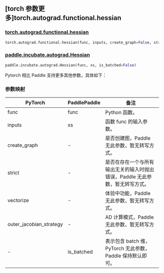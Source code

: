 ## [torch 参数更多]torch.autograd.functional.hessian

### [torch.autograd.functional.hessian](https://pytorch.org/docs/stable/generated/torch.autograd.functional.hessian.html#torch.autograd.functional.hessian)

```python
torch.autograd.functional.hessian(func, inputs, create_graph=False, strict=False, vectorize=False, outer_jacobian_strategy='reverse-mode')
```

### [paddle.incubate.autograd.Hessian](https://www.paddlepaddle.org.cn/documentation/docs/zh/develop/api/paddle/incubate/autograd/Hessian_cn.html)

```python
paddle.incubate.autograd.Hessian(func, xs, is_batched=False)
```

Pytorch 相比 Paddle 支持更多其他参数，具体如下：

### 参数映射

| PyTorch                 | PaddlePaddle | 备注                                                                |
| ----------------------- | ------------ | ------------------------------------------------------------------- |
| func                    | func         | Python 函数。                                                       |
| inputs                  | xs           | 函数 func 的输入参数。                                              |
| create_graph            | -            | 是否创建图，Paddle 无此参数，暂无转写方式。  |
| strict                  | -            | 是否在存在一个与所有输出无关的输入时抛出错误，Paddle 无此参数，暂无转写方式。 |
| vectorize               | -            | 体验中功能，Paddle 无此参数，暂无转写方式。  |
| outer_jacobian_strategy | -            | AD 计算模式，Paddle 无此参数，暂无转写方式。 |
| -                       | is_batched   | 表示包含 batch 维，PyTorch 无此参数，Paddle 保持默认即可。          |
